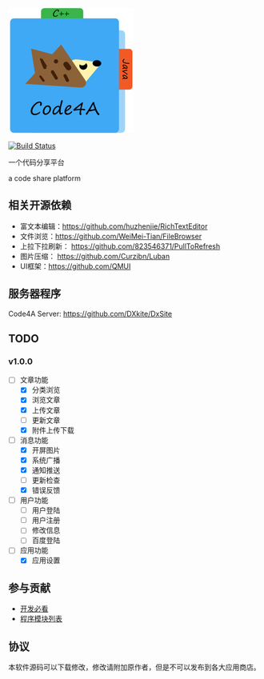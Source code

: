 ![Icon](docs/assets/code4a.svg)

[![Build Status](https://travis-ci.org/TTHHR/code4a.svg)](https://travis-ci.org/TTHHR/code4a)

一个代码分享平台

a code share platform

## 相关开源依赖

- 富文本编辑：https://github.com/huzhenjie/RichTextEditor
- 文件浏览：https://github.com/WeiMei-Tian/FileBrowser
- 上拉下拉刷新： https://github.com/823546371/PullToRefresh
- 图片压缩： https://github.com/Curzibn/Luban
- UI框架：https://github.com/QMUI

## 服务器程序
Code4A Server: https://github.com/DXkite/DxSite

## TODO
### v1.0.0

- [ ] 文章功能
    - [x] 分类浏览
    - [x] 浏览文章
    - [x] 上传文章
    - [ ] 更新文章
    - [x] 附件上传下载
- [ ] 消息功能
    - [x] 开屏图片
    - [x] 系统广播
    - [x] 通知推送
    - [ ] 更新检查
    - [x] 错误反馈
- [ ] 用户功能
    - [ ] 用户登陆
    - [ ] 用户注册
    - [ ] 修改信息
    - [ ] 百度登陆
- [ ] 应用功能
    - [x] 应用设置
 
## 参与贡献

- [开发必看](docs/before-develop.md)
- [程序模块列表](docs/module.md)


## 协议

本软件源码可以下载修改，修改请附加原作者，但是不可以发布到各大应用商店。
